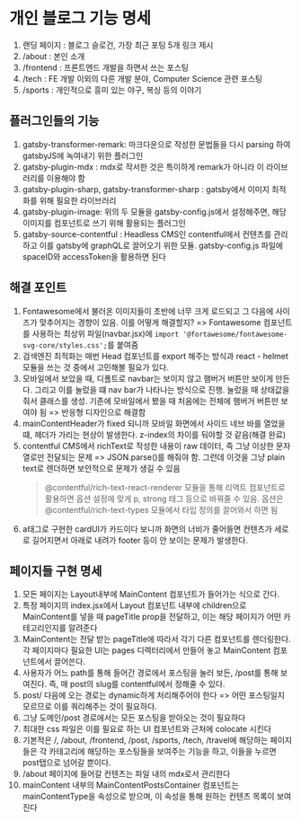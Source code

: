 # 개인 블로그 기능 명세

1. 랜딩 페이지 : 블로그 슬로건, 가장 최근 포팅 5개 링크 제시
2. /about : 본인 소개
3. /frontend : 프론트엔드 개발을 하면서 쓰는 포스팅
4. /tech : FE 개발 이외의 다른 개발 분야, Computer Science 관련 포스팅
5. /sports : 개인적으로 흥미 있는 야구, 복싱 등의 이야기

## 플러그인들의 기능

1. gatsby-transformer-remark: 마크다운으로 작성한 문법들을 다시 parsing 하여 gatsbyJS에 녹여내기 위한 플러그인
2. gatsby-plugin-mdx : mdx로 작서한 것은 특이하게 remark가 아니라 이 라이브러리를 이용해야 함
3. gatsby-plugin-sharp, gatsby-transformer-sharp : gatsby에서 이미지 최적화를 위해 필요한 라이브러리
4. gatsby-plugin-image: 위의 두 모듈을 gatsby-config.js에서 설정해주면, 해당 이미지를 컴포넌트로 쓰기 위해 활용되는 플러그인
5. gatsby-source-contentful : Headless CMS인 contentful에서 컨텐츠를 관리하고 이를 gatsby에 graphQL로 끌어오기 위한 모듈. gatsby-config.js 파일에 spaceID와 accessToken을 활용하면 된다

## 해결 포인트

1. Fontawesome에서 불러온 이미지들이 초반에 너무 크게 로드되고 그 다음에 사이즈가 맞추어지는 경향이 있음. 이를 어떻게 해결할지? =>
   Fontawesome 컴포넌트를 사용하는 최상위 파일(navbar.jsx)에 `import '@fortawesome/fontawesome-svg-core/styles.css';`를 붙여줌
2. 검색엔진 최적화는 매번 Head 컴포넌트를 export 해주는 방식과 react - helmet 모듈을 쓰는 것 중에서 고민해볼 필요가 있다.
3. 모바일에서 보았을 때, 디폴트로 navbar는 보이지 않고 햄버거 버튼만 보이게 만든다. 그리고 이를 눌렀을 떄 nav bar가 나타나는 방식으로 진행. 눌렀을 때 상태값을 줘서 클래스를 생성. 기존에 모바일에서 봤을 때 처음에는 전체에 햄버거 버튼만 보여야 됨 => 반응형 디자인으로 해결함
4. mainContentHeader가 fixed 되니까 모바일 화면에서 사이드 네브 바를 열었을 떄, 헤더가 가리는 현상이 발생한다. z-index의 차이를 둬야할 것 같음(해결 완료)
5. contentful CMS에서 richText로 작성한 내용이 raw 데이터, 즉 그냥 이상한 문자열로만 전달되는 문제 => JSON.parse()를 해줘야 함. 그런데 이것을 그냥 plain text로 렌더하면 보안적으로 문제가 생길 수 있음
   > @contentful/rich-text-react-renderer 모듈을 통해 리액트 컴포넌트로 활용하면 옵션 설정에 맞게 p, strong 태그 등으로 바꿔줄 수 있음. 옵션은 @contentful/rich-text-types 모듈에서 타입 정의를 끌어와서 하면 됨
6. a태그로 구현한 cardUI가 카드이다 보니까 화면의 너비가 줄어들면 컨텐츠가 세로로 길어지면서 아래로 내려가 footer 등이 안 보이는 문제가 발생한다.

## 페이지들 구현 명세

1. 모든 페이지는 Layout내부에 MainContent 컴포넌트가 들어가는 식으로 간다.
2. 특정 페이지의 index.jsx에서 Layout 컴포넌트 내부에 children으로 MainContent를 넣을 때 pageTitle prop을 전달하고, 이는 해당 페이지가 어떤 카테고리인지를 알려준다
3. MainContent는 전달 받는 pageTitle에 따라서 각기 다른 컴포넌트를 렌더링한다. 각 페이지마다 필요한 UI는 pages 디렉터리에서 만들어 놓고 MainContent 컴포넌트에서 끌어쓴다.
4. 사용자가 어느 path를 통해 들어간 경로에서 포스팅을 눌러 보든, /post를 통해 보여진다. 즉, 매 post의 slug를 contentful에서 정해줄 수 있다.
5. post/ 다음에 오는 경로는 dynamic하게 처리해주어야 한다 => 어떤 포스팅일지 모르므로 이를 쿼리해주는 것이 필요하다.
6. 그냥 도메인/post 경로에서는 모든 포스팅을 받아오는 것이 필요하다
7. 최대한 css 파일은 이를 필요로 하는 UI 컴포넌트와 근처에 colocate 시킨다
8. 기본적은 /, /about, /frontend, /post, /sports, /tech, /travel에 해당하는 페이지들은 각 카테고리에 해당하는 포스팅들을 보여주는 기능을 하고, 이들을 누르면 post탭으로 넘어갈 뿐이다.
9. /about 페이지에 들어갈 컨텐츠는 파일 내의 mdx로서 관리한다
10. mainContent 내부의 MainContentPostsContainer 컴포넌트는 mainContentType을 속성으로 받으며, 이 속성을 통해 원하는 컨텐츠 목록이 보여진다
